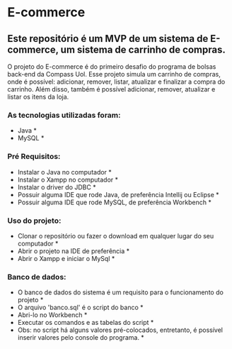 # E-commerce

## Este repositório é um MVP de um sistema de E-commerce, um sistema de carrinho de compras.
O projeto do E-commerce é do primeiro desafio do programa de bolsas back-end da Compass Uol.
Esse projeto simula um carrinho de compras, onde é possível: adicionar, remover, listar, atualizar
e finalizar a compra do carrinho. Além disso, também é possível adicionar, remover, atualizar 
e listar os itens da loja.


### As tecnologias utilizadas foram:
 * Java *
 * MySQL *

### Pré Requisitos:
 * Instalar o Java no computador *
 * Instalar o Xampp no computador *
 * Instalar o driver do JDBC *
 * Possuir alguma IDE que rode Java, de preferência Intellij ou Eclipse *
 * Possuir alguma IDE que rode MySQL, de preferência Workbench *

### Uso do projeto:
 * Clonar o repositório ou fazer o download em qualquer lugar do seu computador *
 * Abrir o projeto na IDE de preferência *
 * Abrir o Xampp e iniciar o MySql *

### Banco de dados:
* O banco de dados do sistema é um requisito para o funcionamento do projeto *
* O arquivo 'banco.sql' é o script do banco *
* Abri-lo no Workbench *
* Executar os comandos e as tabelas do script *
* Obs: no script há alguns valores pré-colocados, entretanto, é possível inserir valores pelo console do programa. *


